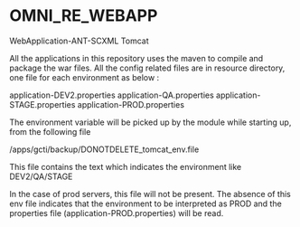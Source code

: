 # OMNI_RE_WEBAPP
WebApplication-ANT-SCXML Tomcat

All the applications in this repository uses the maven to compile and package the war files. All the config related files are in resource directory, one file for each environment as below :

application-DEV2.properties
application-QA.properties
application-STAGE.properties
application-PROD.properties

The environment variable will be picked up by the module while starting up, from the following file 

/apps/gcti/backup/DONOTDELETE_tomcat_env.file

This file contains the text which indicates the environment like DEV2/QA/STAGE

In the case of prod servers, this file will not be present. The absence of this env file indicates that the environment to be interpreted as PROD and the properties file (application-PROD.properties) will be read.

